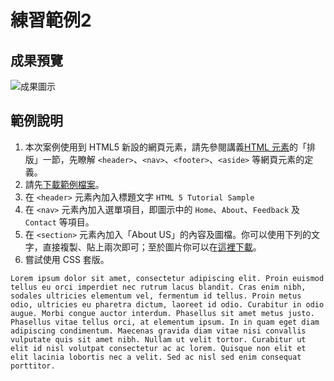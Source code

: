 # 練習範例2

## 成果預覽

![成果圖示](images/final.jpg)

## 範例說明

1. 本次案例使用到 HTML5 新設的網頁元素，請先參閱講義[HTML 元素](ch2/HTML_Elements.md)的「排版」一節，先瞭解 `<header>`、`<nav>`、`<footer>`、`<aside>` 等網頁元素的定義。
2. 請先[下載範例檔案](html-5-tutorial.html)。
3. 在 `<header>` 元素內加入標題文字 `HTML 5 Tutorial Sample`
4. 在 `<nav>` 元素內加入選單項目，即圖示中的 `Home`、`About`、`Feedback` 及 `Contact` 等項目。
5. 在 `<section>` 元素內加入「About US」的內容及圖檔。你可以使用下列的文字，直接複製、貼上兩次即可；至於圖片你可以在[這裡下載](images/test.jpg)。
6. 嘗試使用 CSS 套版。

```
Lorem ipsum dolor sit amet, consectetur adipiscing elit. Proin euismod tellus eu orci imperdiet nec rutrum lacus blandit. Cras enim nibh, sodales ultricies elementum vel, fermentum id tellus. Proin metus odio, ultricies eu pharetra dictum, laoreet id odio. Curabitur in odio augue. Morbi congue auctor interdum. Phasellus sit amet metus justo. Phasellus vitae tellus orci, at elementum ipsum. In in quam eget diam adipiscing condimentum. Maecenas gravida diam vitae nisi convallis vulputate quis sit amet nibh. Nullam ut velit tortor. Curabitur ut elit id nisl volutpat consectetur ac ac lorem. Quisque non elit et elit lacinia lobortis nec a velit. Sed ac nisl sed enim consequat porttitor.
```
